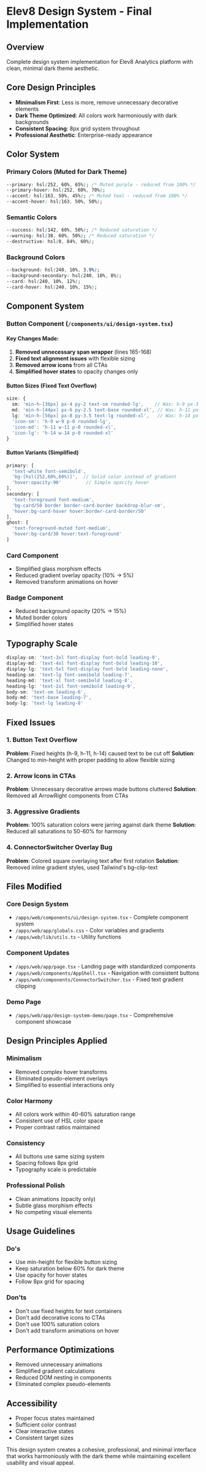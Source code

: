 # Elev8 Design System - Final Implementation

## Overview

Complete design system implementation for Elev8 Analytics platform with clean, minimal dark theme aesthetic.

## Core Design Principles

- **Minimalism First**: Less is more, remove unnecessary decorative elements
- **Dark Theme Optimized**: All colors work harmoniously with dark backgrounds
- **Consistent Spacing**: 8px grid system throughout
- **Professional Aesthetic**: Enterprise-ready appearance

## Color System

### Primary Colors (Muted for Dark Theme)

```css
--primary: hsl(252, 60%, 65%); /* Muted purple - reduced from 100% */
--primary-hover: hsl(252, 60%, 70%);
--accent: hsl(163, 50%, 45%); /* Muted teal - reduced from 100% */
--accent-hover: hsl(163, 50%, 50%);
```

### Semantic Colors

```css
--success: hsl(142, 60%, 50%); /* Reduced saturation */
--warning: hsl(38, 60%, 50%); /* Reduced saturation */
--destructive: hsl(0, 84%, 60%);
```

### Background Colors

```css
--background: hsl(240, 10%, 3.9%);
--background-secondary: hsl(240, 10%, 8%);
--card: hsl(240, 10%, 12%);
--card-hover: hsl(240, 10%, 15%);
```

## Component System

### Button Component (`/components/ui/design-system.tsx`)

#### Key Changes Made:

1. **Removed unnecessary span wrapper** (lines 165-168)
2. **Fixed text alignment issues** with flexible sizing
3. **Removed arrow icons** from all CTAs
4. **Simplified hover states** to opacity changes only

#### Button Sizes (Fixed Text Overflow)

```typescript
size: {
  sm: 'min-h-[36px] px-4 py-2 text-sm rounded-lg',    // Was: h-9 px-3
  md: 'min-h-[44px] px-6 py-2.5 text-base rounded-xl', // Was: h-11 px-6
  lg: 'min-h-[56px] px-8 py-3.5 text-lg rounded-xl',   // Was: h-14 px-8
  'icon-sm': 'h-9 w-9 p-0 rounded-lg',
  'icon-md': 'h-11 w-11 p-0 rounded-xl',
  'icon-lg': 'h-14 w-14 p-0 rounded-xl'
}
```

#### Button Variants (Simplified)

```typescript
primary: [
  'text-white font-semibold',
  'bg-[hsl(252,60%,60%)]',  // Solid color instead of gradient
  'hover:opacity-90'         // Simple opacity hover
],
secondary: [
  'text-foreground font-medium',
  'bg-card/50 border border-card-border backdrop-blur-sm',
  'hover:bg-card-hover hover:border-card-border/50'
],
ghost: [
  'text-foreground-muted font-medium',
  'hover:bg-card/30 hover:text-foreground'
]
```

### Card Component

- Simplified glass morphism effects
- Reduced gradient overlay opacity (10% → 5%)
- Removed transform animations on hover

### Badge Component

- Reduced background opacity (20% → 15%)
- Muted border colors
- Simplified hover states

## Typography Scale

```typescript
display-sm: 'text-3xl font-display font-bold leading-9',
display-md: 'text-4xl font-display font-bold leading-10',
display-lg: 'text-5xl font-display font-bold leading-none',
heading-sm: 'text-lg font-semibold leading-7',
heading-md: 'text-xl font-semibold leading-8',
heading-lg: 'text-2xl font-semibold leading-9',
body-sm: 'text-sm leading-6',
body-md: 'text-base leading-7',
body-lg: 'text-lg leading-8'
```

## Fixed Issues

### 1. Button Text Overflow

**Problem**: Fixed heights (h-9, h-11, h-14) caused text to be cut off
**Solution**: Changed to min-height with proper padding to allow flexible sizing

### 2. Arrow Icons in CTAs

**Problem**: Unnecessary decorative arrows made buttons cluttered
**Solution**: Removed all ArrowRight components from CTAs

### 3. Aggressive Gradients

**Problem**: 100% saturation colors were jarring against dark theme
**Solution**: Reduced all saturations to 50-60% for harmony

### 4. ConnectorSwitcher Overlay Bug

**Problem**: Colored square overlaying text after first rotation
**Solution**: Removed inline gradient styles, used Tailwind's bg-clip-text

## Files Modified

### Core Design System

- `/apps/web/components/ui/design-system.tsx` - Complete component system
- `/apps/web/app/globals.css` - Color variables and gradients
- `/apps/web/lib/utils.ts` - Utility functions

### Component Updates

- `/apps/web/app/page.tsx` - Landing page with standardized components
- `/apps/web/components/AppShell.tsx` - Navigation with consistent buttons
- `/apps/web/components/ConnectorSwitcher.tsx` - Fixed text gradient clipping

### Demo Page

- `/apps/web/app/design-system-demo/page.tsx` - Comprehensive component showcase

## Design Principles Applied

### Minimalism

- Removed complex hover transforms
- Eliminated pseudo-element overlays
- Simplified to essential interactions only

### Color Harmony

- All colors work within 40-60% saturation range
- Consistent use of HSL color space
- Proper contrast ratios maintained

### Consistency

- All buttons use same sizing system
- Spacing follows 8px grid
- Typography scale is predictable

### Professional Polish

- Clean animations (opacity only)
- Subtle glass morphism effects
- No competing visual elements

## Usage Guidelines

### Do's

- Use min-height for flexible button sizing
- Keep saturation below 60% for dark theme
- Use opacity for hover states
- Follow 8px grid for spacing

### Don'ts

- Don't use fixed heights for text containers
- Don't add decorative icons to CTAs
- Don't use 100% saturation colors
- Don't add transform animations on hover

## Performance Optimizations

- Removed unnecessary animations
- Simplified gradient calculations
- Reduced DOM nesting in components
- Eliminated complex pseudo-elements

## Accessibility

- Proper focus states maintained
- Sufficient color contrast
- Clear interactive states
- Consistent target sizes

This design system creates a cohesive, professional, and minimal interface that works harmoniously with the dark theme while maintaining excellent usability and visual appeal.
